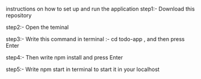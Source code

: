 instructions on how to set up and run the application
step1:- Download this repository

step2:- Open the teminal

step3:- Write this command in terminal :- cd todo-app , and then press Enter

step4:- Then write npm install and press Enter

step5:- Write npm start in terminal to start it in your localhost
